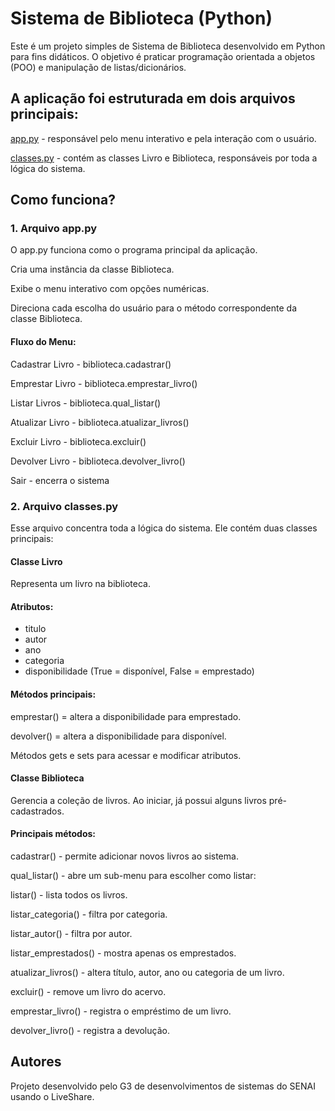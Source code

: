 # Sistema de Biblioteca (Python)
Este é um projeto simples de Sistema de Biblioteca desenvolvido em Python para fins didáticos.
O objetivo é praticar programação orientada a objetos (POO) e manipulação de listas/dicionários.

## A aplicação foi estruturada em dois arquivos principais:

[app.py](./app.py) - responsável pelo menu interativo e pela interação com o usuário.

[classes.py](./classes.py) - contém as classes Livro e Biblioteca, responsáveis por toda a lógica do sistema.

## Como funciona?
### 1. Arquivo app.py

O app.py funciona como o programa principal da aplicação.

Cria uma instância da classe Biblioteca.

Exibe o menu interativo com opções numéricas.

Direciona cada escolha do usuário para o método correspondente da classe Biblioteca.

#### Fluxo do Menu:

Cadastrar Livro - biblioteca.cadastrar()

Emprestar Livro -  biblioteca.emprestar_livro()

Listar Livros - biblioteca.qual_listar()

Atualizar Livro - biblioteca.atualizar_livros()

Excluir Livro - biblioteca.excluir()

Devolver Livro - biblioteca.devolver_livro()

Sair - encerra o sistema

### 2. Arquivo classes.py

Esse arquivo concentra toda a lógica do sistema.
Ele contém duas classes principais:

#### Classe Livro

Representa um livro na biblioteca.

#### Atributos:
- titulo
- autor
- ano
- categoria
- disponibilidade (True = disponível, False = emprestado)

#### Métodos principais:

emprestar() = altera a disponibilidade para emprestado.

devolver() = altera a disponibilidade para disponível.

Métodos gets e sets para acessar e modificar atributos.

#### Classe Biblioteca

Gerencia a coleção de livros.
Ao iniciar, já possui alguns livros pré-cadastrados.

#### Principais métodos:

cadastrar() - permite adicionar novos livros ao sistema.

qual_listar() - abre um sub-menu para escolher como listar:

listar() - lista todos os livros.

listar_categoria() - filtra por categoria.

listar_autor() - filtra por autor.

listar_emprestados() - mostra apenas os emprestados.

atualizar_livros() - altera título, autor, ano ou categoria de um livro.

excluir() - remove um livro do acervo.

emprestar_livro() - registra o empréstimo de um livro.

devolver_livro() - registra a devolução.




## Autores
Projeto desenvolvido pelo G3 de desenvolvimentos de sistemas do SENAI usando o LiveShare.
